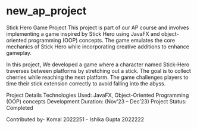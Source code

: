 # new_ap_project

Stick Hero Game Project
This project is part of our AP course and involves implementing a game inspired by Stick Hero using JavaFX and object-oriented programming (OOP) concepts. The game emulates the core mechanics of Stick Hero while incorporating creative additions to enhance gameplay.

In this project, We developed a game where a character named Stick-Hero traverses between platforms by stretching out a stick. The goal is to collect cherries while reaching the next platform. The game challenges players to time their stick extension correctly to avoid falling into the abyss.

Project Details
Technologies Used: JavaFX, Object-Oriented Programming (OOP) concepts
Development Duration: (Nov’23 – Dec’23)
Project Status: Completed

Contributed by- Komal 2022251
              - Ishika Gupta 2022222
